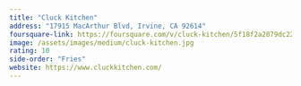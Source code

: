 ```yaml
---
title: "Cluck Kitchen"
address: "17915 MacArthur Blvd, Irvine, CA 92614"
foursquare-link: https://foursquare.com/v/cluck-kitchen/5f18f2a2079dc22791b5bf4c
image: /assets/images/medium/cluck-kitchen.jpg
rating: 10
side-order: "Fries"
website: https://www.cluckkitchen.com/
---
```


